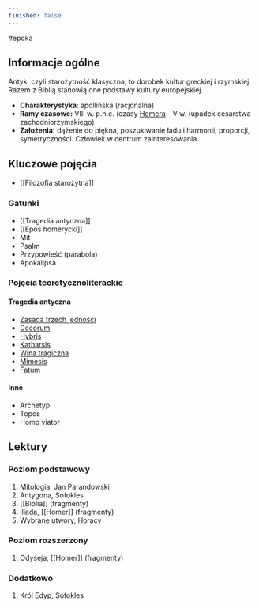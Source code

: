 ```yaml
---
finished: false
---
```

#epoka 
## Informacje ogólne
Antyk, czyli starożytność klasyczna, to dorobek kultur greckiej i rzymskiej. Razem z Biblią stanowią one podstawy kultury europejskiej.
- **Charakterystyka**: apollińska (racjonalna)
- **Ramy czasowe:** VIII w. p.n.e. (czasy [Homera](Homer) - V w. (upadek cesarstwa zachodniorzymskiego)
- **Założenia:** dążenie do piękna, poszukiwanie ładu i harmonii, proporcji, symetryczności. Człowiek w centrum zainteresowania.
## Kluczowe pojęcia
- [[Filozofia starożytna]]
### Gatunki
- [[Tragedia antyczna]]
- [[Epos homerycki]]
- Mit
- Psalm
- Przypowieść (parabola)
- Apokalipsa
### Pojęcia teoretycznoliterackie
#### Tragedia antyczna
- [Zasada trzech jedności](Tragedia%20antyczna#^3jednosci)
- [Decorum](Tragedia%20antyczna#^decorum)
- [Hybris](Tragedia%20antyczna#^hybris)
- [Katharsis](Tragedia%20antyczna#^katharsis)
- [Wina tragiczna](Tragedia%20antyczna#^hamartia)
- [Mimesis](Tragedia%20antyczna#^mimesis)
- [Fatum](Tragedia%20antyczna#^fatum)
#### Inne
- Archetyp
- Topos
- Homo viator
## Lektury

### Poziom podstawowy
1. Mitologia, Jan Parandowski
2. Antygona, Sofokles
3. [[Biblia]] (fragmenty)
4. Iliada, [[Homer]] (fragmenty)
5. Wybrane utwory, Horacy

### Poziom rozszerzony
1. Odyseja, [[Homer]] (fragmenty)

### Dodatkowo
1. Król Edyp, Sofokles